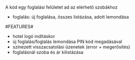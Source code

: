 A kód egy foglalási felületet ad az elérhető szobákhoz
- foglalás: új foglalása, összes listázása, adott lemondása

#FEATURES#
- hotel logó indításkor
- új foglalás/foglalás lemondása PIN kód megadásával
- színezett visszacsatolási üzenetek (error + megerősítés)
- foglalásnál szoba és ár kilistázása
